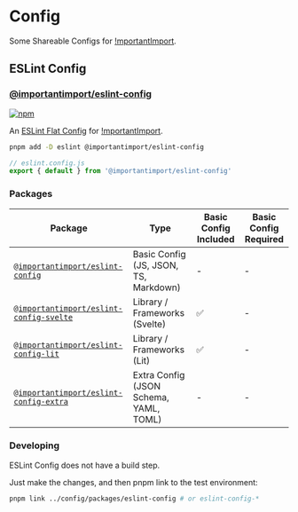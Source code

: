 # Config

Some Shareable Configs for [!mportantImport](https://github.com/importantimport).

## ESLint Config

### [@importantimport/eslint-config](/packages/eslint-config/)

[![npm](https://img.shields.io/npm/v/@importantimport/eslint-config)](https://npmjs.com/package/@importantimport/eslint-config)

An [ESLint Flat Config](https://eslint.org/docs/latest/use/configure/configuration-files-new) for [!mportantImport](https://github.com/importantimport).

```bash
pnpm add -D eslint @importantimport/eslint-config
```

```js
// eslint.config.js
export { default } from '@importantimport/eslint-config'
```

### Packages

| Package | Type | Basic Config Included | Basic Config Required |
| - | - | - | - |
| [`@importantimport/eslint-config`](/packages/eslint-config) | Basic Config (JS, JSON, TS, Markdown) | - | - |
| [`@importantimport/eslint-config-svelte`](/packages/eslint-config-svelte) | Library / Frameworks (Svelte) | ✅ | - |
| [`@importantimport/eslint-config-lit`](/packages/eslint-config-lit) | Library / Frameworks (Lit) | ✅ | - |
| [`@importantimport/eslint-config-extra`](/packages/eslint-config-extra) | Extra Config (JSON Schema, YAML, TOML) | - | - |

### Developing

ESLint Config does not have a build step.

Just make the changes, and then pnpm link to the test environment:

```bash
pnpm link ../config/packages/eslint-config # or eslint-config-*
```
